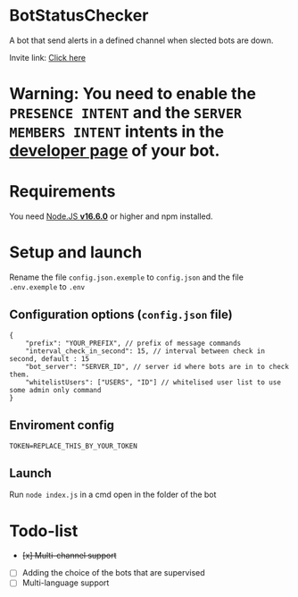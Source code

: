 # BotStatusChecker
A bot that send alerts in a defined channel when slected bots are down.

Invite link: [Click here](https://discord.com/api/oauth2/authorize?client_id=867653161036152832&permissions=8&scope=applications.commands%20bot)

# **Warning**: You need to enable the `PRESENCE INTENT` **and** the `SERVER MEMBERS INTENT` intents in the [developer page](https://discord.com/developers/applications) of your bot.


# Requirements
You need [Node.JS **v16.6.0**](https://nodejs.org/) or higher and npm installed.

# Setup and launch

 Rename the file `config.json.exemple` to `config.json`
 and the file `.env.exemple` to `.env`

 ## Configuration options (`config.json` file)
```json5
{
    "prefix": "YOUR_PREFIX", // prefix of message commands
    "interval_check_in_second": 15, // interval between check in second, default : 15
    "bot_server": "SERVER_ID", // server id where bots are in to check them.
    "whitelistUsers": ["USERS", "ID"] // whitelised user list to use some admin only command
}
```

## Enviroment config
```basic
TOKEN=REPLACE_THIS_BY_YOUR_TOKEN
```


## Launch
Run `node index.js` in a cmd open in the folder of the bot



# Todo-list

 - ~~[x] Multi-channel support~~
 - [ ] Adding the choice of the bots that are supervised
 - [ ] Multi-language support